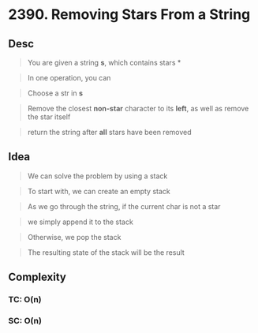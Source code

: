 # 2390. Removing Stars From a String

## Desc

> You are given a string **s**, which contains stars *

> In one operation, you can

> Choose a str in **s**

> Remove the closest **non-star** character to its **left**, as well as remove the star itself

> return the string after **all** stars have been removed

## Idea

> We can solve the problem by using a stack

> To start with, we can create an empty stack

> As we go through the string, if the current char is not a star

> we simply append it to the stack

> Otherwise, we pop the stack

> The resulting state of the stack will be the result

## Complexity

### TC: O(n)

### SC: O(n)